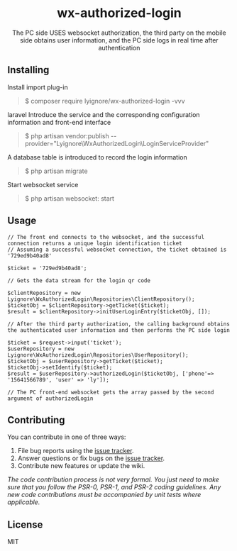 <h1 align="center"> wx-authorized-login </h1>

<p align="center"> The PC side USES websocket authorization, the third party on the mobile side obtains user information, and the PC side logs in real time after authentication</p>


## Installing

Install import plug-in
> $ composer require lyignore/wx-authorized-login -vvv

laravel Introduce the service and the corresponding configuration information and front-end interface
> $ php artisan vendor:publish --provider="Lyignore\WxAuthorizedLogin\LoginServiceProvider"

A database table is introduced to record the login information
> $ php artisan migrate

Start websocket service
> $ php artisan websocket: start
## Usage

```angularjs
// The front end connects to the websocket, and the successful connection returns a unique login identification ticket
// Assuming a successful websocket connection, the ticket obtained is '729ed9b40ad8'

$ticket = '729ed9b40ad8';

// Gets the data stream for the login qr code

$clientRepository = new Lyignore\WxAuthorizedLogin\Repositories\ClientRepository();
$ticketObj = $clientRepository->getTicket($ticket);
$result = $clientRepository->initUserLoginEntry($ticketObj, []);

// After the third party authorization, the calling background obtains the authenticated user information and then performs the PC side login

$ticket = $request->input('ticket');
$userRepository = new Lyignore\WxAuthorizedLogin\Repositories\UserRepository();
$ticketObj = $userRepository->getTicket($ticket);
$ticketObj->setIdentify($ticket);
$result = $userRepository->authorizedLogin($ticketObj, ['phone'=> '15641566789', 'user' => 'ly']);

// The PC front-end websocket gets the array passed by the second argument of authorizedLogin
```

## Contributing

You can contribute in one of three ways:

1. File bug reports using the [issue tracker](https://github.com/LYignore/wx-authorized-login/issues).
2. Answer questions or fix bugs on the [issue tracker](https://github.com/LYignore/wx-authorized-login/issues).
3. Contribute new features or update the wiki.

_The code contribution process is not very formal. You just need to make sure that you follow the PSR-0, PSR-1, and PSR-2 coding guidelines. Any new code contributions must be accompanied by unit tests where applicable._

## License

MIT
